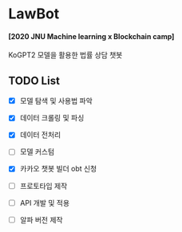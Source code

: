 # LawBot
#### [2020 JNU Machine learning x Blockchain camp] <p>
KoGPT2 모델을 활용한 법률 상담 챗봇

## TODO List

- [x] 모델 탐색 및 사용법 파악 <p>
- [x] 데이터 크롤링 및 파싱<p>
- [x] 데이터 전처리<p>
- [ ] 모델 커스텀<p>
- [x] 카카오 챗봇 빌더 obt 신청<p>
- [ ] 프로토타입 제작<p>
- [ ] API 개발 및 적용<p>
- [ ] 알파 버전 제작<p>
